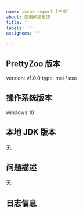 ```yaml
---
name: issue report [中文]
about: 应用问题反馈
title: ''
labels: ''
assignees: ''

---
```


## PrettyZoo 版本
version: v1.0.0
type: msi / exe

## 操作系统版本
windows 10

## 本地 JDK 版本
无

## 问题描述
无

## 日志信息
```java
```
